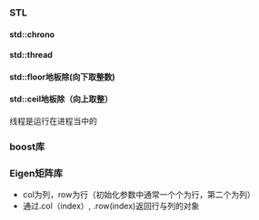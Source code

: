 ### STL
#### std::chrono

#### std::thread
#### std::floor地板除(向下取整数)
#### std::ceil地板除（向上取整）
线程是运行在进程当中的
### boost库


### Eigen矩阵库
- col为列，row为行（初始化参数中通常一个个为行，第二个为列）
- 通过.col（index）, .row(index)返回行与列的对象
